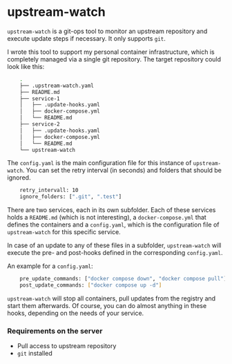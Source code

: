 # upstream-watch

`upstream-watch` is a git-ops tool to monitor an upstream repository and execute update steps if necessary.
It only supports `git`.

I wrote this tool to support my personal container infrastructure, which is completely managed via a single
git repository.
The target repository could look like this:

```sh
    .
    ├── .upstream-watch.yaml
    ├── README.md
    ├── service-1
    │   ├── .update-hooks.yaml
    │   ├── docker-compose.yml
    │   └── README.md
    ├── service-2
    │   ├── .update-hooks.yaml
    │   ├── docker-compose.yml
    │   └── README.md
    └── upstream-watch
```

The `config.yaml` is the main configuration file for this instance of `upstream-watch`.
You can set the retry interval (in seconds) and folders that should be ignored.

```sh
    retry_intervall: 10
    ignore_folders: [".git", ".test"]
```

There are two services, each in its own subfolder.
Each of these services holds a `README.md` (which is not interesting), a `docker-compose.yml` that defines
the containers and a `config.yaml`, which is the configuration file of `upstream-watch` for this specific service.

In case of an update to any of these files in a subfolder, `upstream-watch` will execute the pre- and post-hooks
defined in the corresponding `config.yaml`.

An example for a `config.yaml`:

```sh
    pre_update_commands: ["docker compose down", "docker compose pull"]
    post_update_commands: ["docker compose up -d"]
```

`upstream-watch` will stop all containers, pull updates from the registry and start them afterwards.
Of course, you can do almost anything in these hooks, depending on the needs of your service.

### Requirements on the server

* Pull access to upstream repository
* `git` installed
